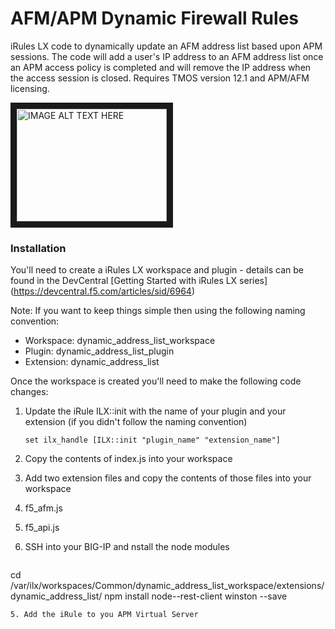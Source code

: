 # AFM/APM Dynamic Firewall Rules

iRules LX code to dynamically update an AFM address list based upon APM sessions.  The code will add a user's IP address to an AFM address list once an APM access policy is completed and will remove the IP address when the access session is closed. Requires TMOS version 12.1 and APM/AFM licensing.

<a href="http://www.youtube.com/watch?feature=player_embedded&v=Wh_gINQLqQw
" target="_blank"><img src="http://img.youtube.com/vi/Wh_gINQLqQw/0.jpg" 
alt="IMAGE ALT TEXT HERE" width="240" height="180" border="10" /></a>

### Installation 
You'll need to create a iRules LX workspace and plugin - details can be found in the DevCentral [Getting Started with iRules LX series] (https://devcentral.f5.com/articles/sid/6964)

Note: If you want to keep things simple then using the following naming convention:

* Workspace: dynamic_address_list_workspace
* Plugin: dynamic_address_list_plugin
* Extension: dynamic_address_list

Once the workspace is created you'll need to make the following code changes:

1. Update the iRule ILX::init with the name of your plugin and your extension (if you didn't follow the naming convention)

   ```set ilx_handle [ILX::init "plugin_name" "extension_name"]```

2. Copy the contents of index.js into your workspace
3. Add two extension files and copy the contents of those files into your workspace
  1. f5_afm.js
  2. f5_api.js
4. SSH into your BIG-IP and nstall the node modules 
   ```
cd /var/ilx/workspaces/Common/dynamic_address_list_workspace/extensions/dynamic_address_list/
npm install node--rest-client winston --save
```
5. Add the iRule to you APM Virtual Server
